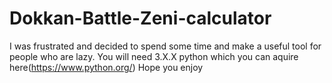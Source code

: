 # Dokkan-Battle-Zeni-calculator

I was frustrated and decided to spend some time and make a useful tool for people who are lazy. You will need 3.X.X python which you can aquire here(https://www.python.org/)
Hope you enjoy
